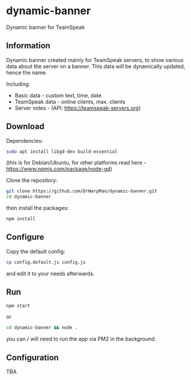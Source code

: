 # dynamic-banner
Dynamic banner for TeamSpeak

Information
-
Dynamic banner created mainly for TeamSpeak servers,
to show various data about the server on a banner.
This data will be dynamically updated, hence the name.

Including:
- Basic data - custom text, time, date
- TeamSpeak data - online clients, max. clients
- Server votes - (API: https://teamspeak-servers.org)

Download
-
Dependencies:
```bash
sudo apt install libgd-dev build-essential
```
(this is for Debian/Ubuntu, for other platforms read here - https://www.npmjs.com/package/node-gd)

Clone the repository:
```bash
git clone https://github.com/DrWarpMan/dynamic-banner.git
cd dynamic-banner
```
then install the packages:
```bash
npm install
```

Configure
-
Copy the default config:
```bash
cp config.default.js config.js
```
and edit it to your needs afterwards.

Run
-
```bash
npm start
```
or
```bash
cd dynamic-banner && node .
```
you can / will need to run the app via PM2 in the background.

Configuration
-
TBA
